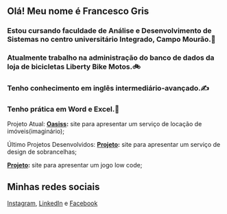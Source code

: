 ## Olá! Meu nome é Francesco Gris
### Estou cursando faculdade de Análise e Desenvolvimento de Sistemas no centro universitário Integrado, Campo Mourão.👋

### Atualmente trabalho na administração do banco de dados da loja de bicicletas Liberty Bike Motos.🚲

### Tenho conhecimento em inglês intermediário-avançado.✍️
### Tenho prática em Word e Excel.📄

Projeto Atual:
**[Oasiss](https://github.com/bbrinsJoy/Oasiss):**
site para apresentar um serviço de locação de imóveis(imaginário);

Último Projetos Desenvolvidos:
**[Projeto](https://github.com/FrancescoGris/portfolio):**
site para apresentar um serviço de design de sobrancelhas;

**[Projeto](https://github.com/FrancescoGris/Jogo-Integrado):**
site para apresentar um jogo low code;


## Minhas redes sociais
[Instagram](https://www.instagram.com/fran_grisf/),
[LinkedIn](https://www.linkedin.com/in/francesco-gris-053092355/) e
[Facebook](https://www.facebook.com/profile.php?id=61573676675231)

